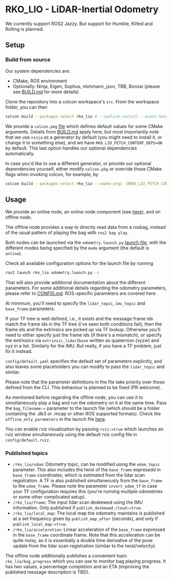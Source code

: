 # RKO_LIO - LiDAR-Inertial Odometry

We currently support ROS2 Jazzy. But support for Humble, Kilted and Rolling is planned.

## Setup

### Build from source

Our system dependencies are:
- CMake, ROS environment
- Optionally: Ninja, Eigen, Sophus, nlohmann_json, TBB, Bonxai (please see [BUILD.md](../BUILD.md) for more details)

Clone the repository into a colcon workspace's `src`. From the workspace folder, you can then

```bash
colcon build --packages-select rko_lio # --symlink-install --event-handlers console_direct+
```

We provide a `colcon.pkg` [file](colcon.pkg) which defines default values for some CMake arguments. Details from [BUILD.md](../BUILD.md) apply here, but most importantly note that we use `ninja` as a generator by default (you might need to install it, or change it to something else), and we have `RKO_LIO_FETCH_CONTENT_DEPS=ON` by default. This last option handles our optional dependencies automatically.

In case you'd like to use a different generator, or provide our optional dependencies yourself, either modify `colcon.pkg` or override those CMake flags when invoking colcon, for example, by

```bash
colcon build --packages-select rko_lio --cmake-args -DRKO_LIO_FETCH_CONTENT_DEPS=OFF # --event-handlers console_direct+
```

## Usage

We provide an online node, an online node component (see [here](rko_lio/CMakeLists.txt#L54)), and on offline node.

The offline node provides a way to directly read data from a rosbag, instead of the usual pattern of playing the bag with `ros2 bag play`.

Both nodes can be launched via the `odometry.launch.py` [launch file](launch/odometry.launch.py), with the different modes being specified by the `mode` argument (the default is `online`).

Check all available configuration options for the launch file by running

```bash
ros2 launch rko_lio odometry.launch.py -s
```

That will also provide additional documentation about the different parameters. For some additional details regarding the odometry parameters, please refer to [CONFIG.md](../CONFIG.md). ROS-specific parameters are covered here.

At minimum, you'll need to specify the `lidar_topic`, `imu_topic` and `base_frame` parameters.

If your TF tree is well defined, i.e., it exists and the message frame ids match the frame ids in the TF tree (i've seen both conditions fail), then the frame ids and the extrinsics are picked up via TF lookup.
Otherwise you'll need to either specify just the frame ids (if there's a mismatch), or specify the extrinsics via `extrinsic_lidar2base` written as quaternion (xyzw) and xyz in a list.
Similarly for the IMU.
But really, if you have a TF problem, just fix it instead.

`config/default.yaml` specifies the default set of parameters explicitly, and also leaves some placeholders you can modify to pass the `lidar_topic` and similar.

Please note that the parameter definitions in the file take priority over those defined from the CLI. This behaviour is planned to be fixed (PR welcome).

As mentioned before regarding the offline node, you can use it to simultaneously play a bag and run the odometry on it at the same time. Pass the `bag_filename:=` parameter to the launch file (which should be a folder containing the .db3 or .mcap or other ROS supported formats). Check the `offline_only_parameters` in the launch file [here](launch/odometry.launch.py#L32).

You can enable rviz visualization by passing `rviz:=true` which launches an rviz window simultaneously using the default rviz config file in `config/default.rviz`.


### Published topics

- `/rko_lio/odom`: Odometry topic, can be modified using the `odom_topic` parameter. This also includes the twist of the `base_frame` expresedd in `base_frame` coordinates, which is estimated from the lidar scan registration. A TF is also published simultaneously from the `base_frame` to the `odom_frame`. Please note the parameter `invert_odom_tf` in case your TF configuration requires this (you're running multiple odometries or some other complicated setup).
- `/rko_lio/frame`: The input lidar scan deskewed using the IMU information. Only published if `publish_deskewed_cloud:=true`.
- `/rko_lio/local_map`: The local map the odometry maintains is published at a set frequency given by `publish_map_after` (seconds), and only if `publish_local_map:=true`.
- `/rko_lio/acceleration`: Linear acceleration of the `base_frame` expressed in the `base_frame` coordinate frame. Note that this acceleration can be quite noisy, as it is essentially a double time derivative of the pose update from the lidar scan registration (similar to the twist/velocity).

The offline node additionally publishes a convenient topic `rko_lio/bag_progress` which you can use to monitor bag playing progress. It has two values, a percentage completion and an ETA (improving the published message description is TBD).
